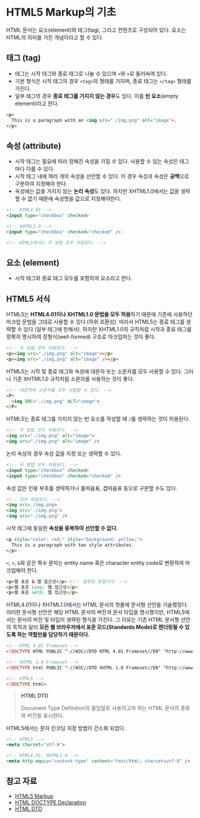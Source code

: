 # HTML5 Markup의 기초

HTML 문서는 요소(element)와 태그(tag), 그리고 컨텐츠로 구성되어 있다. 요소는 HTML의 의미를 가진 개념이라고 할 수 있다.

## 태그 (tag)

* 태그는 시작 태그와 종료 태그로 나눌 수 있으며 `<`와 `>`로 둘러싸여 있다.
* 기본 형식은 시작 태그의 경우 `<tag>`의 형태를 가지며, 종료 태그는 `</tag>` 형태를 가진다.
* 일부 태그의 경우 **종료 태그를 가지지 않는 경우**도 있다. 이를 **빈 요소**(empty element)라고 한다.

```html
<p>
  This is a paragraph with an <img src="./img.png" alt="image">.
</p>
```

## 속성 (attribute)

* 시작 태그는 필요에 따라 정해진 속성을 가질 수 있다. 사용할 수 있는 속성은 태그마다 다를 수 있다.
* 시작 태그 내에 여러 개의 속성을 선언할 수 있다. 이 경우 속성과 속성은 **공백**으로 구분하여 지정해야 한다.
* 속성에는 값을 가지지 않는 **논리 속성**도 있다. 하지만 XHTML1.0에서는 값을 생략할 수 없기 때문에 속성명을 값으로 지정해야한다.

```html
<!-- HTML4.01 -->
<input type="checkbox" checked>

<!-- XHTML1.0 -->
<input type="checkbox" checked="checked" />

<!-- HTML5에서는 두 방법 모두 허용된다. -->
```

## 요소 (element)

* 시작 태그와 종료 태그 모두를 포함하여 요소라고 한다.

## HTML5 서식

HTML5는 **HTML4.01이나 XHTML1.0 문법을 모두 허용**하기 때문에 기존에 사용하던 마크업 문법을 그대로 사용할 수 있다 (하위 호환성). 따라서 HTML5는 종료 태그를 생략할 수 있다 (일부 태그에 한해서). 하지만 XHTML1.0의 규칙처럼 시작과 종료 태그를 정확히 명시하여 정형식(well-formed) 구조로 마크업하는 것이 좋다.

```html
<!-- 두 방법 모두 허용된다. -->
<p><img src="./img.png" alt="image"></p>
<p><img src="./img.png" alt="image" /></p>
```

HTML5는 시작 및 종료 태그와 속성에 대문자 또는 소문자를 모두 사용할 수 있다. 그러나 기존 XHTML1.0 규칙처럼 소문자를 사용하는 것이 좋다.

```html
<!-- 대문자와 소문자를 모두 사용할 수 있다. -->
<P>
  <img SRC="./img.png" ALT="image">
</P>
```

HTML5는 종료 태그를 가지지 않는 빈 요소를 작성할 때 `/`를 생략하는 것이 허용된다.

```html
<!-- 두 방법 모두 허용된다. -->
<img src="./img.png" alt="image">
<img src="./img.png" alt="image" />
```

논리 속성의 경우 속성 값을 지정 또는 생략할 수 있다.

```html
<!-- 두 방법 모두 허용된다. -->
<input type="checkbox" checked>
<input type="checkbox" checked="checked" />
```

속성 값은 인용 부호를 생략하거나 홀따옴표, 겹따옴표 등으로 구분할 수도 있다.

```html
<!-- 모두 허용된다. -->
<img src=./img.png>
<img src='./img.png'>
<img src="./img.png" />
```

시작 태그에 동일한 **속성을 중복하여 선언할 수 없다.**

```html
<p style="color: red;" style="background: yellow;">
  This is a paragraph with two style attributes.
</p>
```

`<`, `>`, `&`와 같은 특수 문자는 entity name 혹은 character entity code로 변환하여 마크업해야 한다.

```html
<p>웹 표준 & 웹 접근성</p> <!-- 잘못된 방법이다. -->
<p>웹 표준 &amp; 웹 접근성</p>
<p>웹 표준 &#38; 웹 접근성</p>
```

HTML4.01이나 XHTML1.0에서는 HTML 문서의 첫줄에 문서형 선언을 기술했었다. 이러한 문서형 선언은 해당 HTML 문서의 버전과 문서 타입을 명시했지만, HTML5에서는 문서의 버전 및 타입이 생략된 형식을 가진다. 그 이유는 기존 HTML 문서형 선언의 목적과 달리 **모든 웹 브라우저에서 표준 모드(Standards Mode)로 렌더링될 수 있도록 하는 역할만을 담당하기 때문이다.**

```html
<!-- HTML 4.01 Frameset -->
<!DOCTYPE HTML PUBLIC "-//W3C//DTD HTML 4.01 Frameset//EN" "http://www.w3.org/TR/html4/frameset.dtd">

<!-- XHTML 1.0 Frameset -->
<!DOCTYPE html PUBLIC "-//W3C//DTD XHTML 1.0 Frameset//EN" "http://www.w3.org/TR/xhtml1/DTD/xhtml1-frameset.dtd">

<!-- HTML5 -->
<!DOCTYPE html>
```

> **HTML DTD**
>
> Document Type Definition의 줄임말로 사용하고자 하는 HTML 문서의 종류와 버전을 표시한다.

HTML5에서는 문자 인코딩 지정 방법이 간소화 되었다.

```html
<!-- HTML5 -->
<meta charset="utf-8">

<!-- HTML4.01, XHTML1.0 -->
<meta http-equiv="content-type" content="text/html; charset=utf-8" />
```



## 참고 자료

* [HTML5 Markup](https://github.com/seulbinim/PDF/blob/master/HTML5.pdf)
* [HTML DOCTYPE Declaration](https://www.w3schools.com/tags/tag_doctype.asp)
* [HTML DTD]([https://choboyam.tistory.com/entry/HTML%EB%AC%B8%EC%84%9C%EC%9D%98-%EC%A2%85%EB%A5%98%EC%99%80-%EC%84%A0%EC%96%B8-DTD](https://choboyam.tistory.com/entry/HTML문서의-종류와-선언-DTD))

